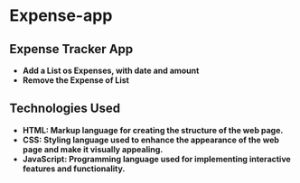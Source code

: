 # Expense-app
## Expense Tracker App
- **Add a List os Expenses, with date and amount**
- **Remove the Expense of List**

## Technologies Used

- **HTML: Markup language for creating the structure of the web page.**
- **CSS: Styling language used to enhance the appearance of the web page and make it visually appealing.**
- **JavaScript: Programming language used for implementing interactive features and functionality.**
